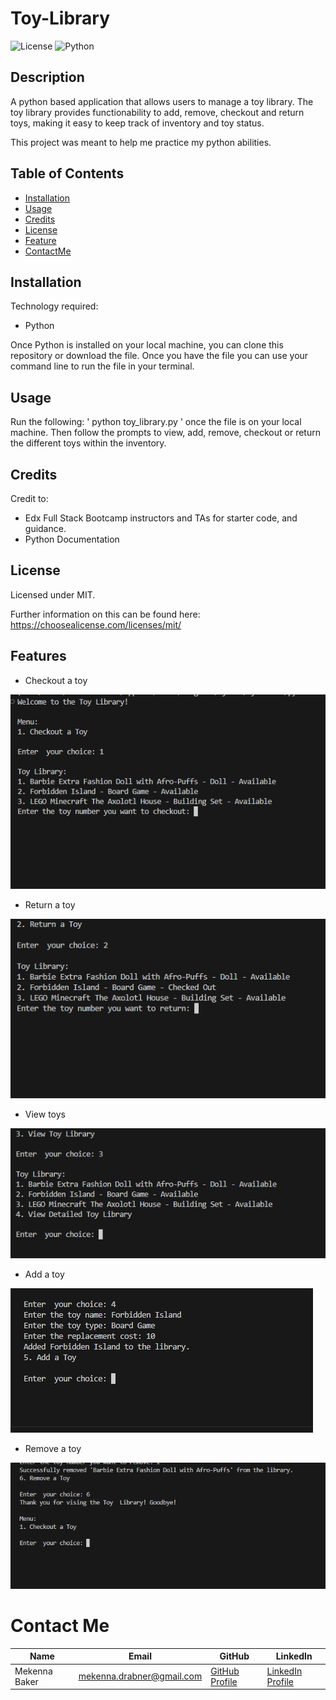 # Toy-Library

![License](https://img.shields.io/badge/license-MIT-yellow)
![Python](https://img.shields.io/badge/Python-3.10+-blue)


## Description

A python based application that allows users to manage a toy library. The toy library provides functionability to add, remove, checkout and return toys, making it easy to keep track of inventory and toy status.

This project was meant to help me practice my python abilities. 

## Table of Contents 


- [Installation](#installation)
- [Usage](#usage)
- [Credits](#credits)
- [License](#license)
- [Feature](#features)
- [ContactMe](#contact-me)

## Installation

Technology required: 

* Python 

Once Python is installed on your local machine, you can clone this repository or download the file. Once you have the file you can use your command line to run the file in your terminal. 

## Usage

Run the following: ' python toy_library.py ' once the file is on your local machine. 
Then follow the prompts to view, add, remove, checkout or return the different toys within the inventory.

## Credits

Credit to:

* Edx Full Stack Bootcamp instructors and TAs for starter code, and guidance. 
* Python Documentation

## License

Licensed under MIT.

Further information on this can be found here: https://choosealicense.com/licenses/mit/



## Features

* Checkout a toy

![alt text](./images/image.png)

* Return a toy

![alt text](./images/image-1.png)

* View toys

![alt text](./images/image-2.png)

* Add a toy

![alt text](./images/image-3.png)

* Remove a toy

![alt text](./images/image-4.png)

# Contact Me

| Name          | Email                   | GitHub             | LinkedIn           |
|---------------|-------------------------|--------------------|--------------------|
| Mekenna Baker    | mekenna.drabner@gmail.com | [GitHub Profile](https://github.com/Mekenna-Baker) | [LinkedIn Profile](https://www.linkedin.com/in/mekenna--baker/) |
